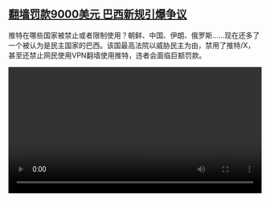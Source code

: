 <!--1725621424000-->
[翻墙罚款9000美元 巴西新规引爆争议](https://www.dw.com/zh/%E7%BF%BB%E5%A2%99%E7%BD%9A%E6%AC%BE9000%E7%BE%8E%E5%85%83%20%E5%B7%B4%E8%A5%BF%E6%96%B0%E8%A7%84%E5%BC%95%E7%88%86%E4%BA%89%E8%AE%AE/a-70121873)
------

<p>推特在哪些国家被禁止或者限制使用？朝鲜、中国、伊朗、俄罗斯……现在还多了一个被认为是民主国家的巴西。该国最高法院以威胁民主为由，禁用了推特/X，甚至还禁止网民使用VPN翻墙使用推特，违者会面临巨额罚款。</small></p><video src="https://tvdownloaddw-a.akamaihd.net/Events/mp4/vdt_zh/2024/bchi240903_braziltwitter2_01smw_AVC_1280x720.mp4" controls style="width:100%"></video>
